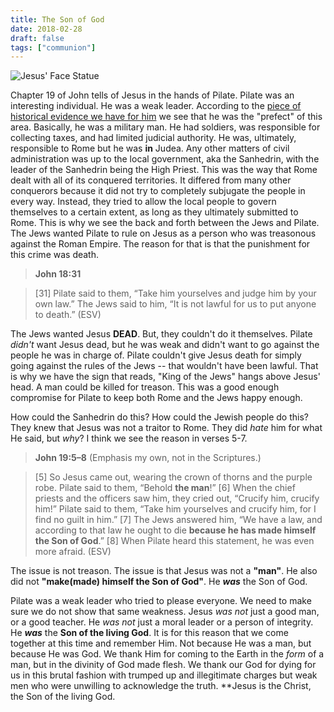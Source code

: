 ```yaml
---
title: The Son of God
date: 2018-02-28
draft: false
tags: ["communion"]
---
```

![Jesus' Face Statue](/img/jesus-1109958_640.jpg)

Chapter 19 of John tells of Jesus in the hands of Pilate. Pilate was an interesting individual. He was a weak leader. According to the [piece of historical evidence we have for him](https://en.wikipedia.org/wiki/Pilate_stone) we see that he was the "prefect" of this area. Basically, he was a military man. He had soldiers, was responsible for collecting taxes, and had limited judicial authority. He was, ultimately, responsible to Rome but he was **in** Judea. Any other matters of civil administration was up to the local government, aka the Sanhedrin, with the leader of the Sanhedrin being the High Priest. This was the way that Rome dealt with all of its conquered territories. It differed from many other conquerors because it did not try to completely subjugate the people in every way. Instead, they tried to allow the local people to govern themselves to a certain extent, as long as they ultimately submitted to Rome. This is why we see the back and forth between the Jews and Pilate. The Jews wanted Pilate to rule on Jesus as a person who was treasonous against the Roman Empire. The reason for that is that the punishment for this crime was death.

> **John 18:31**

> [31] Pilate said to them, “Take him yourselves and judge him by your own law.” The Jews said to him, “It is not lawful for us to put anyone to death.” (ESV)

The Jews wanted Jesus **DEAD**. But, they couldn't do it themselves. Pilate _didn't_ want Jesus dead, but he was weak and didn't want to go against the people he was in charge of. Pilate couldn't give Jesus death for simply going against the rules of the Jews -- that wouldn't have been lawful. That is why we have the sign that reads, "King of the Jews" hangs above Jesus' head. A man could be killed for treason. This was a good enough compromise for Pilate to keep both Rome and the Jews happy enough. 

How could the Sanhedrin do this? How could the Jewish people do this? They knew that Jesus was not a traitor to Rome. They did _hate_ him for what He said, but _why_? I think we see the reason in verses 5-7. 

> **John 19:5–8** (Emphasis my own, not in the Scriptures.)

> [5] So Jesus came out, wearing the crown of thorns and the purple robe. Pilate said to them, “Behold **the man**!” [6] When the chief priests and the officers saw him, they cried out, “Crucify him, crucify him!” Pilate said to them, “Take him yourselves and crucify him, for I find no guilt in him.” [7] The Jews answered him, “We have a law, and according to that law he ought to die **because he has made himself the Son of God**.” [8] When Pilate heard this statement, he was even more afraid. (ESV)

The issue is not treason. The issue is that Jesus was not a **"man"**. He also did not **"make(made) himself the Son of God"**. He **_was_** the Son of God. 

Pilate was a weak leader who tried to please everyone. We need to make sure we do not show that same weakness. Jesus _was not_ just a good man, or a good teacher. He _was not_ just a moral leader or a person of integrity. He **_was_** the **Son of the living God**. It is for this reason that we come together at this time and remember Him. Not because He was a man, but because He was God. We thank Him for coming to the Earth in the _form_ of a man, but in the divinity of God made flesh. We thank our God for dying for us in this brutal fashion with trumped up and illegitimate charges but weak men who were unwilling to acknowledge the truth. **Jesus is the Christ, the Son of the living God. 
